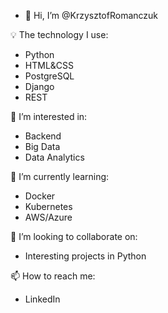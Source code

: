 - 👋 Hi, I’m @KrzysztofRomanczuk

💡 The technology I use: 
- Python 
- HTML&CSS
- PostgreSQL
- Django
- REST

👀 I’m interested in:
- Backend 
- Big Data
- Data Analytics

🌱 I’m currently learning: 
- Docker
- Kubernetes
- AWS/Azure

💞️ I’m looking to collaborate on:
- Interesting projects in Python

📫 How to reach me:
- LinkedIn

<!---
KrzysztofRomanczuk/KrzysztofRomanczuk is a ✨ special ✨ repository because its `README.md` (this file) appears on your GitHub profile.
You can click the Preview link to take a look at your changes.
--->
